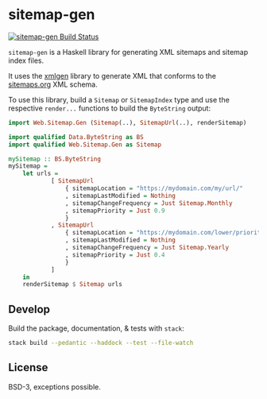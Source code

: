 # sitemap-gen

[![sitemap-gen Build Status](https://travis-ci.org/prikhi/sitemap-gen.svg?branch=master)](https://travis-ci.org/prikhi/sitemap-gen)


`sitemap-gen` is a Haskell library for generating XML sitemaps and sitemap
index files.

It uses the [xmlgen][xmlgen] library to generate XML that conforms to the
[sitemaps.org][sitemap-schema] XML schema.

To use this library, build a `Sitemap` or `SitemapIndex` type and use the
respective `render...` functions to build the `ByteString` output:

```haskell
import Web.Sitemap.Gen (Sitemap(..), SitemapUrl(..), renderSitemap)

import qualified Data.ByteString as BS
import qualified Web.Sitemap.Gen as Sitemap

mySitemap :: BS.ByteString
mySitemap =
    let urls =
            [ SitemapUrl
                { sitemapLocation = "https://mydomain.com/my/url/"
                , sitemapLastModified = Nothing
                , sitemapChangeFrequency = Just Sitemap.Monthly
                , sitemapPriority = Just 0.9
                }
            , SitemapUrl
                { sitemapLocation = "https://mydomain.com/lower/priority/"
                , sitemapLastModified = Nothing
                , sitemapChangeFrequency = Just Sitemap.Yearly
                , sitemapPriority = Just 0.4
                }
            ]
    in
    renderSitemap $ Sitemap urls
```


## Develop

Build the package, documentation, & tests with `stack`:

```sh
stack build --pedantic --haddock --test --file-watch
```


## License

BSD-3, exceptions possible.


[xmlgen]: https://hackage.haskell.org/package/xmlgen
[sitemap-schema]: https://www.sitemaps.org/protocol.html#index
